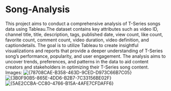 # Song-Analysis
This project aims to conduct a comprehensive analysis of T-Series
songs data using Tableau.The dataset contains key attributes such
as video ID, channel title, title, description, tags, published date,
view count, like count, favorite count, comment count, video
duration, video definition, and captiondetails. The goal is to utilize
Tableau to create insightful visualizations and reports that provide
a deeper understanding of T-Series song’s performance, popularity,
and user engagement. The analysis aims to uncover trends,
preferences, and patterns in the data to aid content creators and
stakeholders in optimizing their T-Series song content.
Images:
![{78708CAE-B358-463D-9CED-D973C66B7C05}](https://github.com/user-attachments/assets/527425c5-54ff-4d91-bc9c-8124ad67ba63)
![{3B0F90B5-865E-4DD6-B2B7-7C33156BE02F}](https://github.com/user-attachments/assets/a80ef46a-f81f-4a40-8dc6-af2bfa53350e)
![{5AE2CCBA-CC80-4766-B15A-4AFE7CFDAFF6}](https://github.com/user-attachments/assets/f1252029-4dff-4729-9f45-0582250bf45c)


